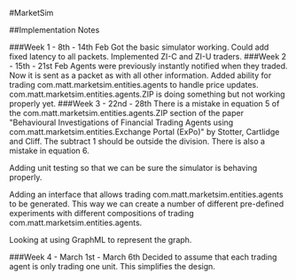 #MarketSim

##Implementation Notes

###Week 1 - 8th - 14th Feb
Got the basic simulator working. Could add fixed latency to all packets. Implemented ZI-C and ZI-U traders. 
###Week 2 - 15th - 21st Feb
Agents were previously instantly notified when they traded. Now it is sent as a packet as with all other information. 
Added ability for trading com.matt.marketsim.entities.agents to handle price updates.
com.matt.marketsim.entities.agents.ZIP is doing something but not working properly yet.
###Week 3 - 22nd - 28th
There is a mistake in equation 5 of the com.matt.marketsim.entities.agents.ZIP section of the paper "Behavioural Investigations of Financial Trading 
Agents using com.matt.marketsim.entities.Exchange Portal (ExPo)" by Stotter, Cartlidge and Cliff. The subtract 1 should be outside the division.
There is also a mistake in equation 6. 

Adding unit testing so that we can be sure the simulator is behaving properly. 

Adding an interface that allows trading com.matt.marketsim.entities.agents to be generated. This way we can create a number of different pre-defined 
experiments with different compositions of trading com.matt.marketsim.entities.agents.

Looking at using GraphML to represent the graph.

###Week 4 - March 1st - March 6th
Decided to assume that each trading agent is only trading one unit. This simplifies the design.  